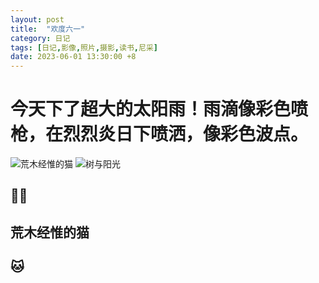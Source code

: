```yaml
---
layout: post
title:  "欢度六一"
category: 日记
tags: [日记,影像,照片,摄影,读书,尼采]
date: 2023-06-01 13:30:00 +8
---
```

# 今天下了超大的太阳雨！雨滴像彩色喷枪，在烈烈炎日下喷洒，像彩色波点。
<image src="https://i.hd-r.cn/69f03f81b1adf735473f8be6154ec208.jpg" alt="荒木经惟的猫" width=" ">

<image src="https://i.hd-r.cn/d4285267126b7b600aded1a9e935c2a0.jpg" alt="树与阳光" width=" ">

## 🌳🌞
## 荒木经惟的猫
## 🐱